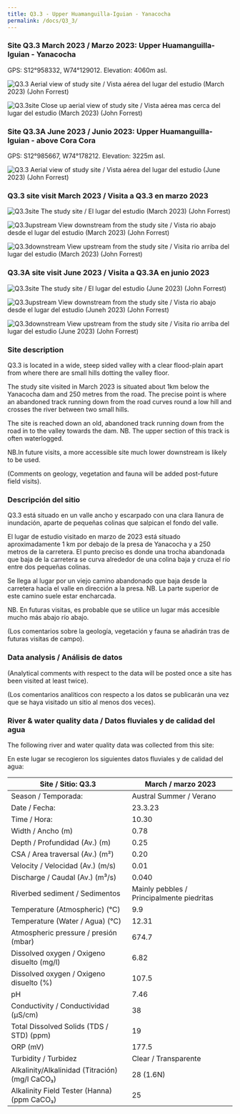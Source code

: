 ```yaml
---
title: Q3.3 - Upper Huamanguilla-Iguian - Yanacocha
permalink: /docs/Q3_3/
---
```



### Site Q3.3 March 2023 / Marzo 2023: Upper Huamanguilla-Iguian - Yanacocha

GPS: S12°958332, W74°129012. Elevation: 4060m asl.

![Q3.3](/assets/sites/Q3.3.jpg)
Aerial view of study site / Vista aérea del lugar del estudio (March 2023) (John Forrest)

![Q3.3site](/assets/sites/Q3.3site.jpg)
Close up aerial view of study site / Vista aérea mas cerca del lugar del estudio (March 2023) (John Forrest)


### Site Q3.3A June 2023 / Junio 2023: Upper Huamanguilla-Iguian - above Cora Cora

GPS: S12°985667, W74°178212. Elevation: 3225m asl.

![Q3.3](/assets/sites/Q3.3A.jpg)
Aerial view of study site / Vista aérea del lugar del estudio (June 2023) (John Forrest)


### Q3.3 site visit March 2023 / Visita a Q3.3 en marzo 2023

![Q3.3site](/assets/sites/Q3.3site1.JPG)
The study site / El lugar del estudio (March 2023) (John Forrest)

![Q3.3upstream](/assets/sites/Q3.3upstream.jpg)
View downstream from the study site / Vista rio abajo desde el lugar del estudio (March 2023) (John Forrest)

![Q3.3downstream](/assets/sites/Q3.3downstream.jpg)
View upstream from the study site / Visita rio arriba del lugar del estudio (March 2023) (John Forrest)


### Q3.3A site visit June 2023 / Visita a Q3.3A en junio 2023

![Q3.3site](/assets/sites/Q3.3Asite.JPG)
The study site / El lugar del estudio (June 2023) (John Forrest)

![Q3.3upstream](/assets/sites/Q3.3Aupstream.jpg)
View downstream from the study site / Vista rio abajo desde el lugar del estudio (Juneh 2023) (John Forrest)

![Q3.3downstream](/assets/sites/Q3.3Adownstream.jpg)
View upstream from the study site / Visita rio arriba del lugar del estudio (June 2023) (John Forrest)


### Site description

Q3.3 is located in a wide, steep sided valley with a clear flood-plain apart from where there are small hills dotting the valley floor.

The study site visited in March 2023 is situated about 1km below the Yanacocha dam and 250 metres from the road. The precise point is where an abandoned track running down from the road curves round a low hill and crosses the river between two small hills.

The site is reached down an old, abandoned track running down from the road in to the valley towards the dam. NB. The upper section of this track is often waterlogged.

NB.In future visits, a more accessible site much lower downstream is likely to be used.

(Comments on geology, vegetation and fauna will be added post-future field visits).

### Descripción del sitio

Q3.3 está situado en un valle ancho y escarpado con una clara llanura de inundación, aparte de pequeñas colinas que salpican el fondo del valle.

El lugar de estudio visitado en marzo de 2023 está situado aproximadamente 1 km por debajo de la presa de Yanacocha y a 250 metros de la carretera. El punto preciso es donde una trocha abandonada que baja de la carretera se curva alrededor de una colina baja y cruza el río entre dos pequeñas colinas.

Se llega al lugar por un viejo camino abandonado que baja desde la carretera hacia el valle en dirección a la presa. NB. La parte superior de este camino suele estar encharcada.

NB. En futuras visitas, es probable que se utilice un lugar más accesible mucho más abajo río abajo.

(Los comentarios sobre la geología, vegetación y fauna se añadirán tras de futuras visitas de campo).


### Data analysis / Análisis de datos

(Analytical comments with respect to the data will be posted once a site has been visited at least twice).

(Los comentarios analíticos con respecto a los datos se publicarán una vez que se haya visitado un sitio al menos dos veces).

### River & water quality data / Datos fluviales y de calidad del agua

The following river and water quality data was collected from this site:

En este lugar se recogieron los siguientes datos fluviales y de calidad del agua:

|     Site / Sitio: Q3.3                                   |     March / marzo 2023                                   |
|----------------------------------------------------------|--------------------------------------------------|
|     Season / Temporada:                                  |     Austral Summer / Verano                      |
|     Date / Fecha:                                        |     23.3.23                                      |
|     Time / Hora:                                         |     10.30                                        |
|     Width / Ancho (m)                                    |     0.78                                         |
|     Depth / Profundidad (Av.) (m)                        |     0.25                                         |
|     CSA / Area traversal (Av.) (m²)                      |     0.20                                         |
|     Velocity / Velocidad  (Av.) (m/s)                    |     0.01                                         |
|     Discharge / Caudal (Av.) (m³/s)                      |     0.040                                        |
|     Riverbed sediment / Sedimentos                       |     Mainly pebbles / Principalmente piedritas    |
|     Temperature (Atmospheric) (°C)                       |     9.9                                          |
|     Temperature (Water / Agua) (°C)                      |     12.31                                        |
|     Atmospheric pressure / presión (mbar)                |     674.7                                        |
|     Dissolved oxygen /   Oxigeno disuelto (mg/l)         |     6.82                                         |
|     Dissolved oxygen / Oxigeno disuelto (%)              |     107.5                                        |
|     pH                                                   |     7.46                                         |
|     Conductivity / Conductividad (µS/cm)                 |     38                                           |
|     Total Dissolved Solids (TDS / STD)  (ppm)            |     19                                           |
|     ORP (mV)                                             |     177.5                                        |
|     Turbidity / Turbidez                                 |     Clear  /    Transparente                     |
|     Alkalinity/Alkalinidad   (Titración) (mg/l CaCO₃)    |     28 (1.6N)                                    |
|     Alkalinity Field Tester (Hanna) (ppm CaCO₃)          |     25                                           |
